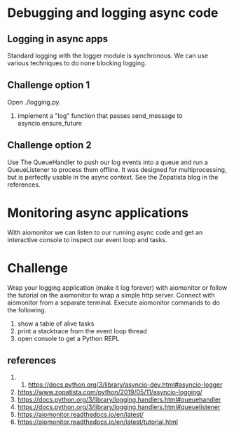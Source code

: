 # Debugging and logging async code

## Logging in async apps

Standard logging with the logger module is synchronous. We can use various techniques to do none blocking logging.

## Challenge option 1

Open ./logging.py.

1. implement a "log" function that passes send_message to asyncio.ensure_future

## Challenge option 2

Use The QueueHandler to push our log events into a queue and run a QueueListener to process them offline. It was designed for multiprocessing, but is perfectly usable in the async context. See the Zopatista blog in the references.

# Monitoring async applications

With aiomonitor we can listen to our running async code and get an interactive console to inspect our event loop and tasks.

# Challenge
Wrap your logging application (make it log forever) with aiomonitor or follow the tutorial on the aiomonitor to wrap a simple http server. Connect with aiomonitor from a separate terminal. Execute aiomonitor commands to do the following.

1. show a table of alive tasks
1. print a stacktrace from the event loop thread
1. open console to get a Python REPL


## references
1. 1. https://docs.python.org/3/library/asyncio-dev.html#asyncio-logger
1. https://www.zopatista.com/python/2019/05/11/asyncio-logging/
1. https://docs.python.org/3/library/logging.handlers.html#queuehandler
1. https://docs.python.org/3/library/logging.handlers.html#queuelistener
1. https://aiomonitor.readthedocs.io/en/latest/
1. https://aiomonitor.readthedocs.io/en/latest/tutorial.html
